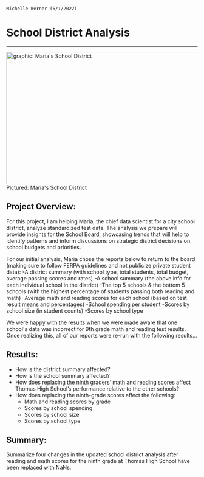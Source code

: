                                                                                            Michelle Werner (5/1/2022)
# School District Analysis
---

<!--![Maria's District](summary_assets/Maria_PyCitySchools.png)-->
<img src="https://github.com/miwermi/school-district-analysis/blob/main/summary_assets/Maria_PyCitySchools.png" width="600" height="348" alt ="graphic: Maria's School District">
Pictured: Maria's School District

## Project Overview:

For this project, I am helping Maria, the chief data scientist for a city school district, analyze standardized test data. The analysis we prepare will provide insights for the School Board, showcasing trends that will help to identify patterns and inform discussions on strategic district decisions on school budgets and priorities. 

For our initial analysis, Maria chose the reports below to return to the board (making sure to follow FERPA guidelines and not publicize private student data):
-A district summary (with school type, total students, total budget, average passing scores and rates)
-A school summary (the above info for each individual school in the district)
-The top 5 schools & the bottom 5 schools (with the highest percentage of students passing both reading and math)
-Average math and reading scores for each school (based on test result means and percentages)
-School spending per student
-Scores by school size (in student counts)
-Scores by school type

We were happy with the results when we were made aware that one school's data was incorrect for 9th grade math and reading test results. Once realizing this, all of our reports were re-run with the following results...

## Results: 
- How is the district summary affected?
- How is the school summary affected?
- How does replacing the ninth graders’ math and reading scores affect Thomas High School’s performance relative to the other schools?
- How does replacing the ninth-grade scores affect the following:
  - Math and reading scores by grade
  - Scores by school spending
  - Scores by school size
  - Scores by school type

## Summary: 

Summarize four changes in the updated school district analysis after reading and math scores for the ninth grade at Thomas High School have been replaced with NaNs.
